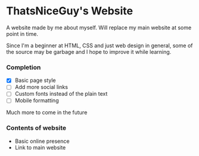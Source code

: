 # ThatsNiceGuy's Website
A website made by me about myself. Will replace my main website at some point in time.

Since I'm a beginner at HTML, CSS and just web design in general, some of the source may be garbage and I hope to improve it while learning.

### Completion
- [x] Basic page style
- [ ] Add more social links
- [ ] Custom fonts instead of the plain text
- [ ] Mobile formatting

Much more to come in the future

### Contents of website
- Basic online presence
- Link to main website
